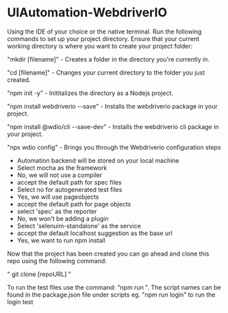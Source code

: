 # UIAutomation-WebdriverIO

Using the IDE of your choice or the native terminal. Run the following commands to set up your project directory.
Ensure that your current working directory is where you want to create your project folder:

"mkdir [filename]" - Creates a folder in the directory you're currently in.

"cd [filename]" - Changes your current directory to the folder you just created.

"npm init -y" - Inititalizes the directory as a Nodejs project.

"npm install webdriverio --save" - Installs the webdriverio package in your project.

"npm install @wdio/cli --save-dev" - Installs the webdriverio cli package in your project.

"npx wdio config" - Brings you through the Webdriverio configuration steps

  - Automation backend will be stored on your local machine
  - Select mocha as the framework
  - No, we will not use a compiler
  - accept the default path for spec files
  - Select no for autogenerated test files
  - Yes, we will use pageobjects
  - accept the default path for page objects
  - select 'spec' as the reporter
  - No, we won't be adding a plugin
  - Select 'selenuim-standalone' as the service
  - accept the default localhost suggestion as the base url
  - Yes, we want to run npm install

Now that the project has been created you can go ahead and clone this repo using the following command:

" git clone [repoURL] "


To run the test files use the command: "npm run <testscriptname>". The script names can be found in the package.json file under scripts eg.
"npm run login" to run the login test
